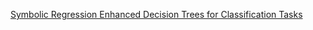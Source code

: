 [Symbolic Regression Enhanced Decision Trees for Classification Tasks](https://doi.org/10.1609/aaai.v38i11.29091)